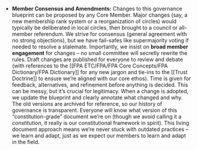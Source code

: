 - **Member Consensus and Amendments:** Changes to this governance blueprint can be proposed by any Core Member. Major changes (say, a new membership rank system or a reorganization of circles) would typically be deliberated in local circles, then brought to a council or all-member referendum. We strive for consensus (general agreement with no strong objections), but we have fail-safes like supermajority voting if needed to resolve a stalemate. Importantly, we insist on **broad member engagement** for changes – no small committee will secretly rewrite the rules. Draft changes are published for everyone to review and debate (with references to the [[FPA ETC/FPA/FPA Core Concepts/FPA Dictionary/FPA Dictionary]] for any new jargon and tie-ins to the [[Trust Doctrine]] to ensure we’re aligned with our core ethos). Time is given for feedback, alternatives, and refinement before anything is decided. This can be messy, but it’s crucial for legitimacy. When a change is adopted, we update the blueprint and clearly annotate what changed and why. The old versions are archived for reference, so our history of governance is transparent. Everyone will know what version of this “constitution-grade” document we’re on (though we avoid calling it a _constitution_, it really is our constitutional framework in spirit). This living document approach means we’re never stuck with outdated practices – we learn and adapt, just as we expect our members to learn and adapt in the field.